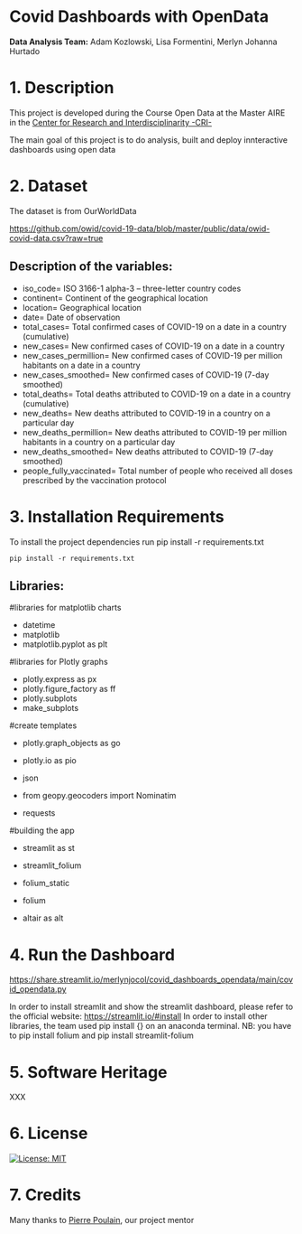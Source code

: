 # Covid Dashboards with OpenData

**Data Analysis Team:** Adam Kozlowski, Lisa Formentini, Merlyn Johanna Hurtado

# 1. Description
This project is developed during the Course Open Data at the Master AIRE in the [Center for Research and Interdisciplinarity -CRI- ](https://cri-paris.org/en)

The main goal of this project is to do analysis,  built and deploy innteractive dashboards using open data 

# 2. Dataset 
 The dataset  is from OurWorldData 
 
 https://github.com/owid/covid-19-data/blob/master/public/data/owid-covid-data.csv?raw=true
 

 ## Description of the variables:

- iso_code= ISO 3166-1 alpha-3 – three-letter country codes
- continent= Continent of the geographical location
- location=	Geographical location
- date=	Date of observation
- total_cases= Total confirmed cases of COVID-19 on a date in a country (cumulative)
- new_cases= New confirmed cases of COVID-19 on a date in a country 
- new_cases_permillion= New confirmed cases of COVID-19 per million habitants on a date in a country 
- new_cases_smoothed= New confirmed cases of COVID-19 (7-day smoothed)
- total_deaths= Total deaths attributed to COVID-19 on a date in a country (cumulative)
- new_deaths= New deaths attributed to COVID-19 in a country on a particular day 
- new_deaths_permillion= New deaths attributed to COVID-19 per million habitants in a country on a particular day
- new_deaths_smoothed= New deaths attributed to COVID-19 (7-day smoothed)
- people_fully_vaccinated= Total number of people who received all doses prescribed by the vaccination protocol

# 3. Installation Requirements

To install the project dependencies run pip install -r requirements.txt
```
pip install -r requirements.txt
```

 ## Libraries:
 
 #libraries for matplotlib charts
- datetime
- matplotlib
- matplotlib.pyplot as plt

#libraries for Plotly graphs
- plotly.express as px
- plotly.figure_factory as ff
- plotly.subplots 
- make_subplots

#create templates
- plotly.graph_objects as go
- plotly.io as pio

- json
- from geopy.geocoders import Nominatim 
- requests

#building the app
- streamlit as st
- streamlit_folium 
- folium_static 
- folium

- altair as alt

# 4. Run the Dashboard

https://share.streamlit.io/merlynjocol/covid_dashboards_opendata/main/covid_opendata.py

In order to install streamlit and show the streamlit dashboard, please refer to the official website: https://streamlit.io/#install
In order to install other libraries, the team used pip install {} on an anaconda terminal. 
NB: you have to pip install folium and pip install streamlit-folium

# 5. Software Heritage

XXX

# 6. License

[![License: MIT](https://img.shields.io/badge/License-MIT-yellow.svg)](https://opensource.org/licenses/MIT)

# 7. Credits

Many thanks to [Pierre Poulain](https://github.com/pierrepo), our project mentor
